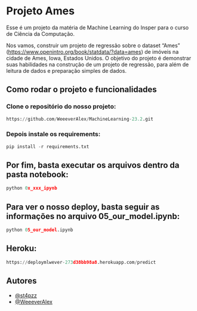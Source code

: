 # Projeto Ames

Esse é um projeto da matéria de Machine Learning do Insper para o curso de Ciência da Computação.

Nos vamos, construir um projeto de regressão sobre o dataset “Ames” (https://www.openintro.org/book/statdata/?data=ames) de imóveis na cidade de Ames, Iowa, Estados Unidos.
O objetivo do projeto é demonstrar suas habilidades na construção de um projeto de regressão, para além de leitura de dados e preparação simples de dados.

## Como rodar o projeto e funcionalidades

### Clone o repositório do nosso projeto:

```py
https://github.com/WeeeverAlex/MachineLearning-23.2.git
```

### Depois instale os requirements:

```py
pip install -r requirements.txt
```

## Por fim, basta executar os arquivos dentro da pasta notebook: 

```py
python 0x_xxx_ipynb
```
## Para ver o nosso deploy, basta seguir as informações no arquivo 05_our_model.ipynb: 
```py
python 05_our_model.ipynb
```

## Heroku:
```py
https://deploymlwever-273d38bb98a8.herokuapp.com/predict
```

## Autores

- [@st4pzz](https://github.com/st4pzz)
- [@WeeeverAlex](https://github.com/WeeeverAlex)
